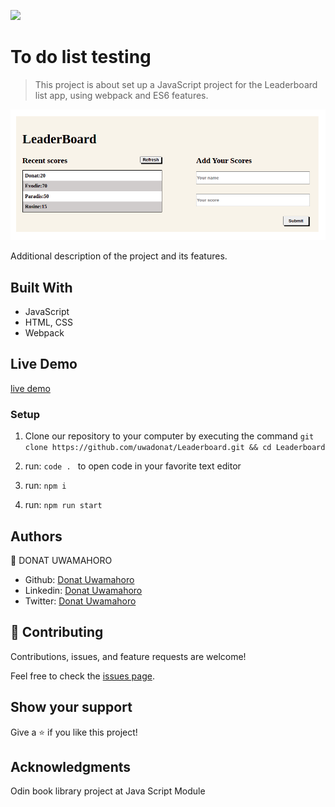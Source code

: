 ![](https://img.shields.io/badge/Microverse-blueviolet)

# To do list testing

> This project is about set up a JavaScript project for the Leaderboard list app, using webpack and ES6 features.

![Screenshot](https://github.com/uwadonat/Leaderboard/blob/hit-api/images/Screenshot.png)

Additional description of the project and its features.

## Built With

- JavaScript
- HTML, CSS
- Webpack

## Live Demo

[live demo](https://pensive-euler-38aebe.netlify.app)

### Setup

1. Clone our repository to your computer by executing the command `git clone https://github.com/uwadonat/Leaderboard.git && cd Leaderboard`

2. run: `code . ` to open code in your favorite text editor

3. run: `npm i`

4. run: `npm run start`

## Authors

👤 DONAT UWAMAHORO

- Github: [Donat Uwamahoro](https://github.com/uwadonat)
- Linkedin: [Donat Uwamahoro](https://www.linkedin.com/in/uwadonat)
- Twitter: [Donat Uwamahoro](https://twitter.com/uwahoroDonat)

## 🤝 Contributing

Contributions, issues, and feature requests are welcome!

Feel free to check the [issues page](https://github.com/uwadonat/Leaderboard/issues/new).

## Show your support

Give a ⭐️ if you like this project!

## Acknowledgments

Odin book library project at Java Script Module